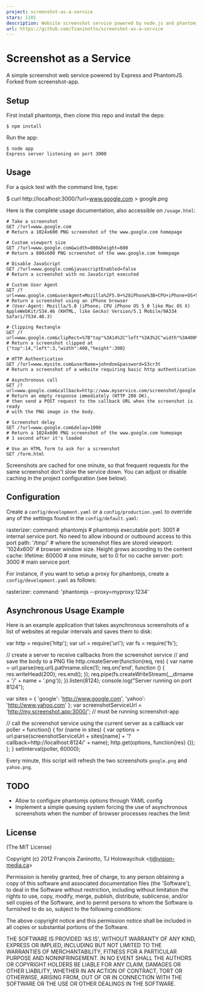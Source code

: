 ```yaml
---
project: screenshot-as-a-service
stars: 1101
description: Website screenshot service powered by node.js and phantomjs
url: https://github.com/fzaninotto/screenshot-as-a-service
---
```


Screenshot as a Service
=======================

A simple screenshot web service powered by Express and PhantomJS. Forked from screenshot-app.

Setup
-----

First install phantomjs, then clone this repo and install the deps:

```
$ npm install
```

Run the app:

```
$ node app
Express server listening on port 3000
```

Usage
-----

For a quick test with the command line, type:

$ curl http://localhost:3000/?url=www.google.com \> google.png

Here is the complete usage documentation, also accessible on `/usage.html`:

```
# Take a screenshot
GET /?url=www.google.com
# Return a 1024x600 PNG screenshot of the www.google.com homepage

# Custom viewport size
GET /?url=www.google.com&width=800&height=600
# Return a 800x600 PNG screenshot of the www.google.com homepage

# Disable JavaScript
GET /?url=www.google.com&javascriptEnabled=false
# Return a screenshot with no JavaScript executed

# Custom User Agent
GET /?url=www.google.com&userAgent=Mozilla%2F5.0+%28iPhone%3B+CPU+iPhone+OS+5_0+like+Mac+OS+X%29+AppleWebKit%2F534.46+%28KHTML%2C+like+Gecko%29+Version%2F5.1+Mobile%2F9A334+Safari%2F7534.48.3
# Return a screenshot using an iPhone browser
# (User-Agent: Mozilla/5.0 (iPhone; CPU iPhone OS 5_0 like Mac OS X) AppleWebKit/534.46 (KHTML, like Gecko) Version/5.1 Mobile/9A334 Safari/7534.48.3)

# Clipping Rectangle
GET /?url=www.google.com&clipRect=%7B"top"%3A14%2C"left"%3A3%2C"width"%3A400%2C"height"%3A300%7D
# Return a screenshot clipped at {"top":14,"left":3,"width":400,"height":300}

# HTTP Authentication
GET /?url=www.mysite.com&userName=johndoe&password=S3cr3t
# Return a screenshot of a website requiring basic http authentication

# Asynchronous call
GET /?url=www.google.com&callback=http://www.myservice.com/screenshot/google
# Return an empty response immediately (HTTP 200 OK),
# then send a POST request to the callback URL when the screenshot is ready
# with the PNG image in the body.

# Screenshot delay
GET /?url=www.google.com&delay=1000
# Return a 1024x600 PNG screenshot of the www.google.com homepage
# 1 second after it's loaded

# Use an HTML form to ask for a screenshot
GET /form.html
```

Screenshots are cached for one minute, so that frequent requests for the same screenshot don't slow the service down. You can adjust or disable caching in the project configuration (see below).

Configuration
-------------

Create a `config/development.yaml` or a `config/production.yaml` to override any of the settings found in the `config/default.yaml`:

rasterizer:
  command: phantomjs   # phantomjs executable
  port: 3001           # internal service port. No need to allow inbound or outbound access to this port
  path: '/tmp/'        # where the screenshot files are stored
  viewport: '1024x600' # browser window size. Height grows according to the content
cache:
  lifetime: 60000      # one minute, set to 0 for no cache
server:
  port: 3000           # main service port

For instance, if you want to setup a proxy for phantomjs, create a `config/development.yaml` as follows:

rasterizer:
  command: 'phantomjs --proxy=myproxy:1234'

Asynchronous Usage Example
--------------------------

Here is an example application that takes asynchronous screenshots of a list of websites at regular intervals and saves them to disk:

var http \= require('http');
var url  \= require('url');
var fs   \= require('fs');

// create a server to receive callbacks from the screenshot service
// and save the body to a PNG file
http.createServer(function(req, res) {
  var name \= url.parse(req.url).pathname.slice(1);
  req.on('end', function () {
    res.writeHead(200);
    res.end();
  });
  req.pipe(fs.createWriteStream(\_\_dirname + '/' + name + '.png'));
}).listen(8124);
console.log("Server running on port 8124");

var sites \= {
  'google': 'http://www.google.com',
  'yahoo':  'http://www.yahoo.com'
};
var screenshotServiceUrl \= 'http://my.screenshot.app:3000/'; // must be running screenshot-app

// call the screenshot service using the current server as a callback
var poller \= function() {
  for (name in sites) {
    var options \= url.parse(screenshotServiceUrl + sites\[name\] + '?callback=http://localhost:8124/' + name);
    http.get(options, function(res) {});
  };
}
setInterval(poller, 60000);

Every minute, this script will refresh the two screenshots `google.png` and `yahoo.png`.

TODO
----

-   Allow to configure phantomjs options through YAML config
-   Implement a simple queuing system forcing the use of asynchronous screenshots when the number of browser processes reaches the limit

License
-------

(The MIT License)

Copyright (c) 2012 François Zaninotto, TJ Holowaychuk <tj@vision-media.ca\>

Permission is hereby granted, free of charge, to any person obtaining a copy of this software and associated documentation files (the 'Software'), to deal in the Software without restriction, including without limitation the rights to use, copy, modify, merge, publish, distribute, sublicense, and/or sell copies of the Software, and to permit persons to whom the Software is furnished to do so, subject to the following conditions:

The above copyright notice and this permission notice shall be included in all copies or substantial portions of the Software.

THE SOFTWARE IS PROVIDED 'AS IS', WITHOUT WARRANTY OF ANY KIND, EXPRESS OR IMPLIED, INCLUDING BUT NOT LIMITED TO THE WARRANTIES OF MERCHANTABILITY, FITNESS FOR A PARTICULAR PURPOSE AND NONINFRINGEMENT. IN NO EVENT SHALL THE AUTHORS OR COPYRIGHT HOLDERS BE LIABLE FOR ANY CLAIM, DAMAGES OR OTHER LIABILITY, WHETHER IN AN ACTION OF CONTRACT, TORT OR OTHERWISE, ARISING FROM, OUT OF OR IN CONNECTION WITH THE SOFTWARE OR THE USE OR OTHER DEALINGS IN THE SOFTWARE.
